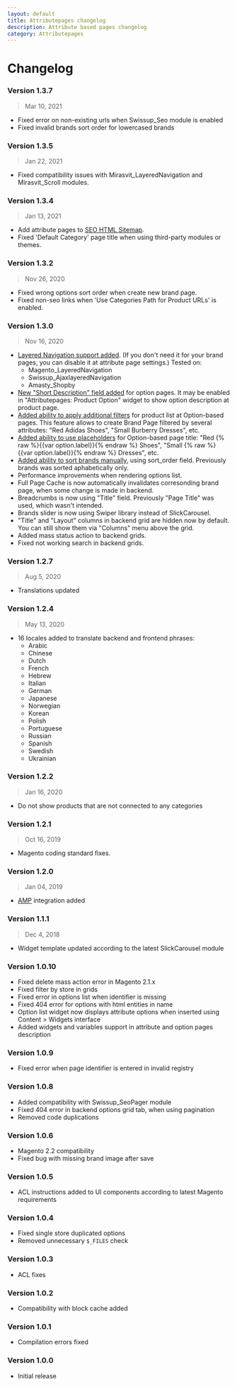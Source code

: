 ```yaml
---
layout: default
title: Attributepages changelog
description: Attribute based pages changelog
category: Attributepages
---
```


# Changelog

### Version 1.3.7

> Mar 10, 2021

 -  Fixed error on non-existing urls when Swissup_Seo module is enabled
 -  Fixed invalid brands sort order for lowercased brands

### Version 1.3.5

> Jan 22, 2021

 -  Fixed compatibility issues with Mirasvit_LayeredNavigation and Mirasvit_Scroll modules.

### Version 1.3.4

> Jan 13, 2021

  - Add attribute pages to [SEO HTML Sitemap](/m2/extensions/seo-html-sitemap/).
  - Fixed 'Default Category' page title when using third-party modules or themes.

### Version 1.3.2

> Nov 26, 2020

  - Fixed wrong options sort order when create new brand page.
  - Fixed non-seo links when 'Use Categories Path for Product URLs' is enabled.

### Version 1.3.0

> Nov 16, 2020

 -  [Layered Navigation support added](/m2/extensions/attributepages/attribute-based-page/backend/#option-pages-settings-tab).
    (If you don't need it for your brand pages, you can disable it at attribute
    page settings.) Tested on:
    - Magento_LayeredNavigation
    - Swissup_AjaxlayeredNavigation
    - Amasty_Shopby
 -  [New "Short Description" field added](/m2/extensions/attributepages/option-based-page/backend/#content-tab) for option pages.
    It may be enabled in "Attributepages: Product Option" widget to show
    option description at product page.
 -  [Added ability to apply additional filters](/m2/extensions/attributepages/attribute-based-page/backend/#option-pages-settings-tab)
    for product list at Option-based pages. This feature allows to create
    Brand Page filtered by several attributes:
    "Red Adidas Shoes", "Small Burberry Dresses", etc.
 -  [Added ability to use placeholders](/m2/extensions/attributepages/attribute-based-page/backend/#option-pages-settings-tab)
    for Option-based page title: "Red {% raw %}{{var option.label}}{% endraw %} Shoes",
    "Small {% raw %}{{var option.label}}{% endraw %} Dresses", etc.
 -  [Added ability to sort brands manually](/m2/extensions/attributepages/attribute-based-page/backend/#options-tab),
    using sort_order field. Previously brands was sorted aphabetically only.
 -  Performance improvements when rendering options list.
 -  Full Page Cache is now automatically invalidates corresonding brand page,
    when some change is made in backend.
 -  Breadcrumbs is now using "Title" field. Previously "Page Title" was used, which
    wasn't intended.
 -  Brands slider is now using Swiper library instead of SlickCarousel.
 -  "Title" and "Layout" columns in backend grid are hidden now by default. You
    can still show them via "Columns" menu above the grid.
 -  Added mass status action to backend grids.
 -  Fixed not working search in backend grids.

### Version 1.2.7

> Aug 5, 2020

 -  Translations updated

### Version 1.2.4

> May 13, 2020

 -  16 locales added to translate backend and frontend phrases:
    - Arabic
    - Chinese
    - Dutch
    - French
    - Hebrew
    - Italian
    - German
    - Japanese
    - Norwegian
    - Korean
    - Polish
    - Portuguese
    - Russian
    - Spanish
    - Swedish
    - Ukrainian

### Version 1.2.2

> Jan 16, 2020

 -  Do not show products that are not connected to any categories

### Version 1.2.1

> Oct 16, 2019

 -  Magento coding standard fixes.

### Version 1.2.0

> Jan 04, 2019

 -  [AMP](/m2/extensions/amp/) integration added

### Version 1.1.1

> Dec 4, 2018

 -  Widget template updated according to the latest SlickCarousel module

### Version 1.0.10

 -  Fixed delete mass action error in Magento 2.1.x
 -  Fixed filter by store in grids
 -  Fixed error in options list when identifier is missing
 -  Fixed 404 error for options with html entities in name
 -  Option list widget now displays attribute options when inserted using Content > Widgets interface
 -  Added widgets and variables support in attribute and option pages description

### Version 1.0.9

 -  Fixed error when page identifier is entered in invalid registry

### Version 1.0.8

 -  Added compatibility with Swissup_SeoPager module
 -  Fixed 404 error in backend options grid tab, when using pagination
 -  Removed code duplications

### Version 1.0.6

 -  Magento 2.2 compatibility
 -  Fixed bug with missing brand image after save

### Version 1.0.5

 -  ACL instructions added to UI components according to latest Magento requirements

### Version 1.0.4

 -  Fixed single store duplicated options
 -  Removed unnecessary `$_FILES` check

### Version 1.0.3

 -  ACL fixes

### Version 1.0.2

 -  Compatibility with block cache added

### Version 1.0.1

 -  Compilation errors fixed

### Version 1.0.0

 -  Initial release

